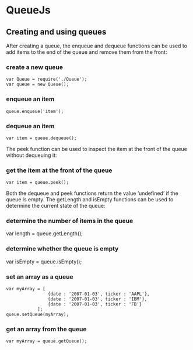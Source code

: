 # QueueJs

## Creating and using queues
After creating a queue, the enqueue and dequeue functions can be used to add items to the end of the queue and remove them from the front:

### create a new queue

```
var Queue = require('./Queue');
var queue = new Queue();
```

### enqueue an item

```
queue.enqueue('item');
```

### dequeue an item
```
var item = queue.dequeue();
```

The peek function can be used to inspect the item at the front of the queue without dequeuing it:

### get the item at the front of the queue
```
var item = queue.peek();
```

Both the dequeue and peek functions return the value ‘undefined’ if the queue is empty. The getLength and isEmpty functions can be used to determine the current state of the queue:

### determine the number of items in the queue
var length = queue.getLength();

### determine whether the queue is empty
var isEmpty = queue.isEmpty();

### set an array as a queue

```
var myArray = [
				{date : '2007-01-03', ticker : 'AAPL'},
				{date : '2007-01-03', ticker : 'IBM'},
				{date : '2007-01-03', ticker : 'FB'}
			];
queue.setQueue(myArray);
```
### get an array from the queue

```
var myArray = queue.getQueue();
```
